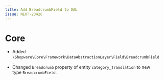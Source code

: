 ```yaml
---
title: Add BreadcrumbField to DAL
issue: NEXT-23426
---
```

# Core
* Added `\Shopware\Core\Framework\DataAbstractionLayer\Field\BreadcrumbField`.
* Changed `breadcrumb` property of entity `category_translation` to new type `BreadcrumbField`.

